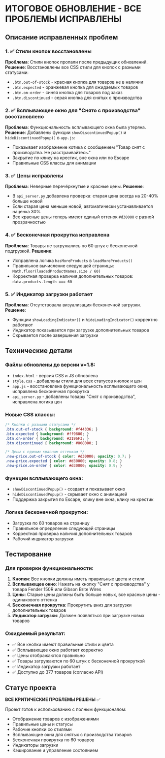 # ИТОГОВОЕ ОБНОВЛЕНИЕ - ВСЕ ПРОБЛЕМЫ ИСПРАВЛЕНЫ

## Описание исправленных проблем

### 1. ✅ Стили кнопок восстановлены
**Проблема**: Стили кнопок пропали после предыдущих обновлений.
**Решение**: Восстановлены все CSS стили для кнопок с разными статусами:
- `.btn.out-of-stock` - красная кнопка для товаров не в наличии
- `.btn.expected` - оранжевая кнопка для ожидаемых товаров  
- `.btn.on-order` - синяя кнопка для товаров под заказ
- `.btn.discontinued` - серая кнопка для снятых с производства

### 2. ✅ Всплывающее окно для "Снято с производства" восстановлено
**Проблема**: Функциональность всплывающего окна была утеряна.
**Решение**: Добавлены функции `showDiscontinuedPopup()` и `hideDiscontinuedPopup()` в `app.js`:
- Показывает изображение котика с сообщением "Товар снят с производства. Не расстраивайтесь."
- Закрытие по клику на крестик, вне окна или по Escape
- Правильные CSS классы для анимации

### 3. ✅ Цены исправлены
**Проблема**: Неверные перечёркнутые и красные цены.
**Решение**: 
- В `api_server.py` добавлена проверка: старая цена всегда на 20-40% больше новой
- Если старая цена меньше новой, автоматически устанавливается наценка 30%
- Все красные цены теперь имеют единый оттенок `#d30000` с разной прозрачностью

### 4. ✅ Бесконечная прокрутка исправлена
**Проблема**: Товары не загружались по 60 штук с бесконечной подгрузкой.
**Решение**: 
- Исправлена логика `hasMoreProducts` в `loadMoreProducts()`
- Правильное вычисление следующей страницы: `Math.floor(loadedProductNames.size / 60)`
- Корректная проверка наличия дополнительных товаров: `data.products.length === 60`

### 5. ✅ Индикатор загрузки работает
**Проблема**: Отсутствовала визуализация бесконечной загрузки.
**Решение**: 
- Функции `showLoadingIndicator()` и `hideLoadingIndicator()` корректно работают
- Индикатор показывается при загрузке дополнительных товаров
- Скрывается после завершения загрузки

## Технические детали

### Файлы обновлены до версии v=1.8:
- `index.html` - версия CSS и JS обновлена
- `style.css` - добавлены стили для всех статусов кнопок и цен
- `app.js` - восстановлена функциональность всплывающего окна, исправлена бесконечная прокрутка
- `api_server.py` - добавлены товары "Снят с производства", исправлена логика цен

### Новые CSS классы:
```css
/* Кнопки с разными статусами */
.btn.out-of-stock { background: #f44336; }
.btn.expected { background: #ff9800; }
.btn.on-order { background: #2196F3; }
.btn.discontinued { background: #808080; }

/* Цены с единым красным оттенком */
.new-price.out-of-stock { color: #d30000; opacity: 0.7; }
.new-price.expected { color: #d30000; opacity: 0.8; }
.new-price.on-order { color: #d30000; opacity: 0.9; }
```

### Функции всплывающего окна:
- `showDiscontinuedPopup()` - создает и показывает окно
- `hideDiscontinuedPopup()` - скрывает окно с анимацией
- Поддержка закрытия по Escape, клику вне окна, клику на крестик

### Логика бесконечной прокрутки:
- Загрузка по 60 товаров на страницу
- Правильное определение следующей страницы
- Корректная проверка наличия дополнительных товаров
- Рабочий индикатор загрузки

## Тестирование

### Для проверки функциональности:
1. **Кнопки**: Все кнопки должны иметь правильные цвета и стили
2. **Всплывающее окно**: Нажать на кнопку "Снят с производства" у товара Fender 150R или Gibson Brite Wires
3. **Цены**: Старые цены должны быть больше новых, все красные цены - одинакового оттенка
4. **Бесконечная прокрутка**: Прокрутить вниз для загрузки дополнительных товаров
5. **Индикатор загрузки**: Должен появляться при загрузке новых товаров

### Ожидаемый результат:
- ✅ Все кнопки имеют правильные стили и цвета
- ✅ Всплывающее окно работает корректно
- ✅ Цены отображаются правильно
- ✅ Товары загружаются по 60 штук с бесконечной прокруткой
- ✅ Индикатор загрузки работает
- ✅ Доступно до 377 товаров (согласно API)

## Статус проекта

**ВСЕ КРИТИЧЕСКИЕ ПРОБЛЕМЫ РЕШЕНЫ** ✅

Проект готов к использованию с полным функционалом:
- Отображение товаров с изображениями
- Правильные цены и статусы
- Рабочие кнопки со стилями
- Всплывающие окна для снятых с производства товаров
- Бесконечная прокрутка по 60 товаров
- Индикаторы загрузки
- Кэширование и управление состоянием 